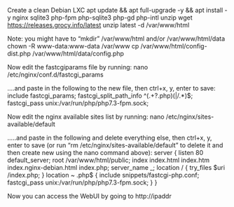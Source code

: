 Create a clean Debian LXC
	apt update && apt full-upgrade -y && apt install -y nginx sqlite3 php-fpm php-sqlite3 php-gd php-intl unzip
	wget https://releases.grocy.info/latest
	unzip latest -d /var/www/html

Note: you might have to “mkdir” /var/www/html and/or /var/www/html/data
	chown -R www-data:www-data /var/www
	cp /var/www/html/config-dist.php /var/www/html/data/config.php
	
Now edit the fastcgiparams file by running:
	nano /etc/nginx/conf.d/fastcgi_params

....and paste in the following to the new file, then ctrl+x, y, enter to save:
	include fastcgi_params;
	fastcgi_split_path_info ^(.+?\.php)(|/.*)$;
	fastcgi_pass unix:/var/run/php/php7.3-fpm.sock; 

Now edit the nginx available sites list by running:
	nano /etc/nginx/sites-available/default

.....and paste in the following and delete everything else, then ctrl+x, y, enter to save (or run “rm /etc/nginx/sites-available/default” to delete it and then create new using the nano command above):
	server {
		listen 80 default_server;
		root /var/www/html/public;
		index index.html index.htm index.nginx-debian.html index.php;
		server_name _;
		location / {
			try_files $uri /index.php;
		}
		location ~ \.php$ {
			include snippets/fastcgi-php.conf;
			fastcgi_pass unix:/var/run/php/php7.3-fpm.sock;
		}
	}

Now you can access the WebUI by going to http://ipaddr

